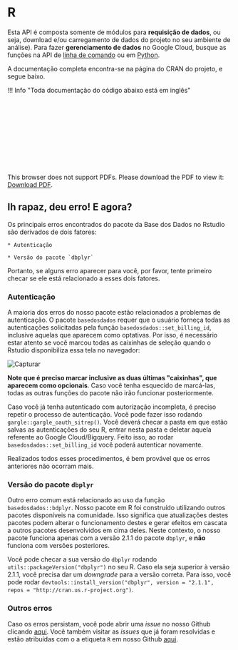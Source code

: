 # R

Esta API é composta somente de módulos para **requisição de dados**, ou
seja, download e/ou carregamento de dados do projeto no seu ambiente de
análise).
Para fazer **gerenciamento de dados** no Google Cloud, busque as funções
na API de [linha de comando](../api_reference_cli) ou em [Python](../api_reference_python/#classes-gerenciamento-de-dados).

A documentação completa encontra-se na página do CRAN do projeto, e
segue baixo.

!!! Info "Toda documentação do código abaixo está em inglês"

<object data="https://cran.r-project.org/web/packages/basedosdados/basedosdados.pdf" type="application/pdf" width="700px" height="700px">
    <embed src="https://cran.r-project.org/web/packages/basedosdados/basedosdados.pdf">
        <p>This browser does not support PDFs. Please download the PDF to view it: <a href="https://cran.r-project.org/web/packages/basedosdados/basedosdados.pdf">Download PDF</a>.</p>
    </embed>
</object>

## Ih rapaz, deu erro! E agora?
Os principais erros encontrados do pacote da Base dos Dados no Rstudio são derivados de dois fatores:

    * Autenticação

    * Versão do pacote `dbplyr`

Portanto, se alguns erro aparecer para você, por favor, tente primeiro checar se ele está relacionado a esses dois fatores.

### Autenticação
A maioria dos erros do nosso pacote estão relacionados a problemas de autenticação. O pacote `basedosdados` requer que o usuário forneça todas as autenticações solicitadas pela função `basedosdados::set_billing_id`, inclusive aquelas que aparecem como optativas. Por isso, é necessário estar atento se você marcou todas as caixinhas de seleção quando o Rstudio disponibiliza essa tela no navegador:

![Capturar](https://user-images.githubusercontent.com/26544494/190700064-1326a74c-8de0-4254-a562-32f9aa10ae07.PNG)

**Note que é preciso marcar inclusive as duas últimas "caixinhas", que aparecem como opcionais**. Caso você tenha esquecido de marcá-las, todas as outras funções do pacote não irão funcionar posteriormente. 

Caso você já tenha autenticado com autorização incompleta, é preciso repetir o processo de autenticação. Você pode fazer isso rodando `gargle::gargle_oauth_sitrep()`. Você deverá checar a pasta em que estão salvas as autenticações do seu R, entrar nesta pasta e deletar aquela referente ao Google Cloud/Bigquery. Feito isso, ao rodar `basedosdados::set_billing_id` você poderá autenticar novamente.  

Realizados todos esses procedimentos, é bem provável que os erros anteriores não ocorram mais. 

### Versão do pacote `dbplyr`
Outro erro comum está relacionado ao uso da função `basedosdados::bdplyr`. Nosso pacote em R foi construído utilizando outros pacotes disponíveis na comunidade. Isso significa que atualizações destes pacotes podem alterar o funcionamento destes e gerar efeitos em cascata a outros pacotes desenvolvidos em cima deles. Neste contexto, o nosso pacote funciona apenas com a versão 2.1.1 do pacote `dbplyr`, e **não** funciona com versões posteriores. 

Você pode checar a sua versão do `dbplyr` rodando `utils::packageVersion("dbplyr")` no seu R. Caso ela seja superior à versão 2.1.1, você precisa dar um _downgrade_ para a versão correta. Para isso, você pode rodar `devtools::install_version("dbplyr", version = "2.1.1", repos = "http://cran.us.r-project.org")`.

### Outros erros
Caso os erros persistam, você pode abrir uma _issue_ no nosso Github clicando [aqui](https://github.com/basedosdados/mais/issues). Você também visitar as _issues_ que já foram resolvidas e estão atribuídas com o a etiqueta `R` em nosso Github [aqui](https://github.com/basedosdados/mais/issues?q=is%3Aissue+is%3Aclosed). 